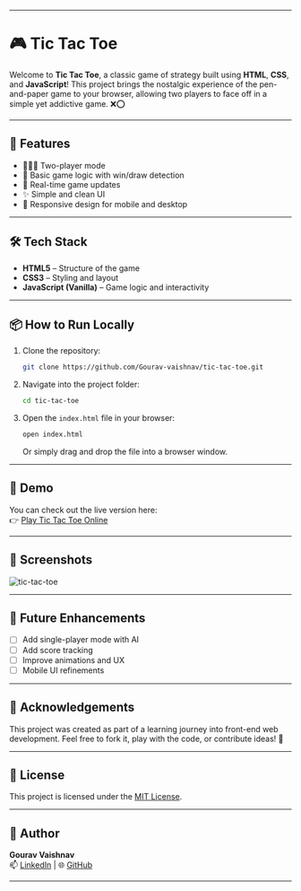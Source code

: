 
---

# 🎮 Tic Tac Toe

Welcome to **Tic Tac Toe**, a classic game of strategy built using **HTML**, **CSS**, and **JavaScript**! This project brings the nostalgic experience of the pen-and-paper game to your browser, allowing two players to face off in a simple yet addictive game. ❌⭕️


---

## 🚀 Features

- 🧑‍🤝‍🧑 Two-player mode
- 🧠 Basic game logic with win/draw detection
- 🔄 Real-time game updates
- ✨ Simple and clean UI
- 📱 Responsive design for mobile and desktop

---

## 🛠️ Tech Stack

- **HTML5** – Structure of the game
- **CSS3** – Styling and layout
- **JavaScript (Vanilla)** – Game logic and interactivity

---

## 📦 How to Run Locally

1. Clone the repository:
   ```bash
   git clone https://github.com/Gourav-vaishnav/tic-tac-toe.git
   ```
2. Navigate into the project folder:
   ```bash
   cd tic-tac-toe
   ```
3. Open the `index.html` file in your browser:
   ```bash
   open index.html
   ```
   Or simply drag and drop the file into a browser window.

---

## 🧪 Demo

You can check out the live version here:  
👉 [Play Tic Tac Toe Online](https://gourav-vaishnav.github.io/tic-tac-toe/)

---

## 📸 Screenshots

![tic-tac-toe](https://github.com/user-attachments/assets/cfc53397-b77b-40d0-8384-ec01f0b18187)
<!-- Replace with actual screenshot path if available -->

---

## 🎯 Future Enhancements

- [ ] Add single-player mode with AI
- [ ] Add score tracking
- [ ] Improve animations and UX
- [ ] Mobile UI refinements

---

## 🙌 Acknowledgements

This project was created as part of a learning journey into front-end web development. Feel free to fork it, play with the code, or contribute ideas! 🤝

---

## 📝 License

This project is licensed under the [MIT License](LICENSE).

---

## 👤 Author

**Gourav Vaishnav**  
📫 [LinkedIn](https://www.linkedin.com/in/gourav-vaishnav/) | 🌐 [GitHub](https://github.com/Gourav-vaishnav)

---
